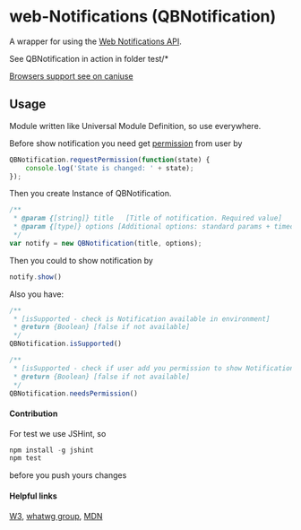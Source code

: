 # web-Notifications (QBNotification)

A wrapper for using the [Web Notifications API](https://www.w3.org/TR/notifications/).

See QBNotification in action in folder test/*

[Browsers support see on caniuse](http://caniuse.com/#feat=notifications)

## Usage
Module written like Universal Module Definition, so use everywhere.

Before show notification you need get [permission](https://developer.mozilla.org/en-US/docs/Web/API/Notification/permission) from user by
```javascript
QBNotification.requestPermission(function(state) {
    console.log('State is changed: ' + state);
});
```
Then you create Instance of QBNotification.
```javascript
/**
 * @param {[string]} title   [Title of notification. Required value]
 * @param {[type]} options [Additional options: standard params + timeout]
 */
var notify = new QBNotification(title, options);
```
Then you could to show notification by
```javascript
notify.show()
```
Also you have:

```javascript
/**
 * [isSupported - check is Notification available in environment]
 * @return {Boolean} [false if not available]
 */
QBNotification.isSupported()
```

```javascript
/**
 * [isSupported - check if user add you permission to show Notification]
 * @return {Boolean} [false if not available]
 */
QBNotification.needsPermission()
```

#### Contribution
For test we use JSHint, so
```javascript
npm install -g jshint
npm test
```
before you push yours changes

#### Helpful links
[W3](https://www.w3.org/TR/notifications/),
[whatwg group](https://notifications.spec.whatwg.org/),
[MDN](https://developer.mozilla.org/en/docs/Web/API/notification)
